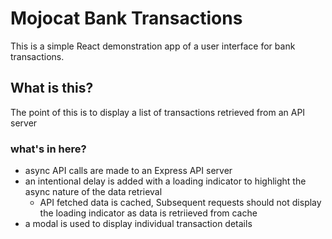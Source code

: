 # Mojocat Bank Transactions

This is a simple React demonstration app of a user interface for bank transactions. 

## What is this?

The point of this is to display a list of transactions retrieved from an API server 

### what's in here?

- async API calls are made to an Express API server
- an intentional delay is added with a loading indicator to highlight the async nature of the data retrieval
  - API fetched data is cached, Subsequent requests should not display the loading indicator as data is retriieved from cache
- a modal is used to display individual transaction details
